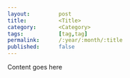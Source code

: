 ```yaml
---
layout:         post
title:          <Title>
category:       <Category>
tags:           [tag,tag]
permalink:      /:year/:month/:title
published:      false
---
```


Content goes here